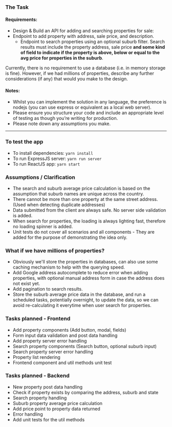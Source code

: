 ### The Task
#### Requirements:
* Design & Build an API for adding and searching properties for sale:
* Endpoint to add property with address, sale price, and description.
  * Endpoint to search properties using an optional suburb filter.
  Search results must include the property address, sale price **and some kind
  of field to indicate if the property is above, below or equal to the avg price
  for properties in the suburb**.

Currently, there is no requirement to use a database (i.e. in memory storage is fine).
However, if we had millions of properties, describe any further considerations (if any) that
would you make to the design.

#### Notes:
* Whilst you can implement the solution in any language, the preference is nodejs
(you can use express or equivalent as a local web server).
* Please ensure you structure your code and include an appropriate level of testing as
though you’re writing for production.
* Please note down any assumptions you make.

***
### To test the app
* To install dependencies: `yarn install`
* To run ExpressJS server: `yarn run server`
* To run ReactJS app: `yarn start`

### Assumptions / Clarification
* The search and suburb average price calculation is based on the assumption that suburb names are unique across the country.
* There cannot be more than one property at the same street address. (Used when detecting duplicate addresses)
* Data submitted from the client are always safe. No server side validation is added.
* When search for properties, the loading is always lighting fast, therefore no loading spinner is added.
* Unit tests do not cover all scenarios and all components - They are added for the purpose of demonstrating the idea only.

### What if we have millions of properties?
* Obviously we'll store the properties in databases, can also use some caching mechanism to help with the querying speed.
* Add Google address autocomplete to reduce error when adding properties, with optional manual address form in case the address does not exist yet.
* Add pagination to search results.
* Store the suburb average price data in the database, and run a scheduled tasks, potentially overnight, to update the data, so we can avoid re-calculating it everytime when user search for properties.

### Tasks planned - Frontend
* Add property components (Add button, modal, fields)
* Form input data validation and post data handling
* Add property server error handling
* Search property components (Search button, optional suburb input)
* Search property server error handling
* Property list rendering
* Frontend component and util methods unit test

### Tasks planned - Backend
* New property post data handling
* Check if property exists by comparing the address, suburb and state
* Search property handling
* Suburb property average price calculation
* Add price point to property data returned
* Error handling
* Add unit tests for the util methods